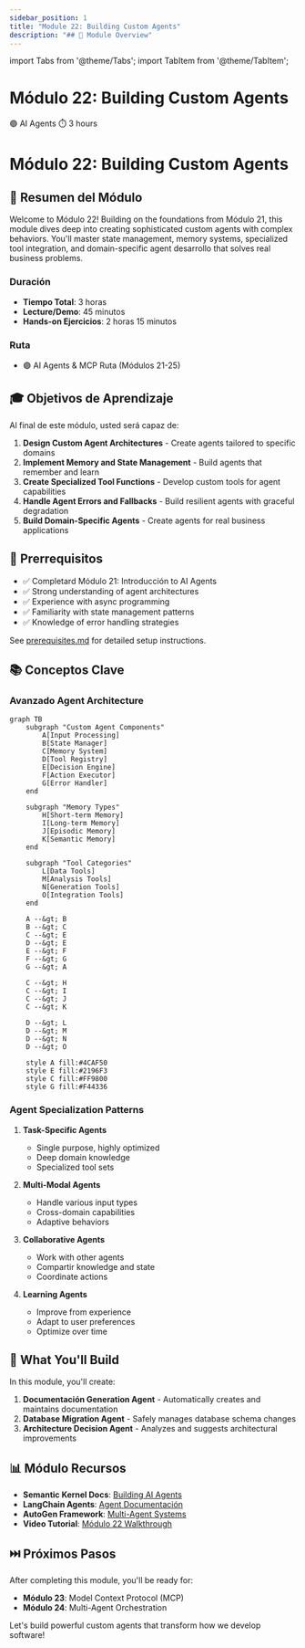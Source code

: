 ```yaml
---
sidebar_position: 1
title: "Module 22: Building Custom Agents"
description: "## 🎯 Module Overview"
---
```


import Tabs from '@theme/Tabs';
import TabItem from '@theme/TabItem';

# Módulo 22: Building Custom Agents

<div className="module-header">
  <div className="module-info">
    <span className="difficulty-badge ai-agents">🟣 AI Agents</span>
    <span className="duration-badge">⏱️ 3 hours</span>
  </div>
</div>

# Módulo 22: Building Custom Agents

## 🎯 Resumen del Módulo

Welcome to Módulo 22! Building on the foundations from Módulo 21, this module dives deep into creating sophisticated custom agents with complex behaviors. You'll master state management, memory systems, specialized tool integration, and domain-specific agent desarrollo that solves real business problems.

### Duración
- **Tiempo Total**: 3 horas
- **Lecture/Demo**: 45 minutos
- **Hands-on Ejercicios**: 2 horas 15 minutos

### Ruta
- 🟣 AI Agents & MCP Ruta (Módulos 21-25)

## 🎓 Objetivos de Aprendizaje

Al final de este módulo, usted será capaz de:

1. **Design Custom Agent Architectures** - Create agents tailored to specific domains
2. **Implement Memory and State Management** - Build agents that remember and learn
3. **Create Specialized Tool Functions** - Develop custom tools for agent capabilities
4. **Handle Agent Errors and Fallbacks** - Build resilient agents with graceful degradation
5. **Build Domain-Specific Agents** - Create agents for real business applications

## 🔧 Prerrequisitos

- ✅ Completard Módulo 21: Introducción to AI Agents
- ✅ Strong understanding of agent architectures
- ✅ Experience with async programming
- ✅ Familiarity with state management patterns
- ✅ Knowledge of error handling strategies

See [prerequisites.md](prerequisites.md) for detailed setup instructions.

## 📚 Conceptos Clave

### Avanzado Agent Architecture

```mermaid
graph TB
    subgraph "Custom Agent Components"
        A[Input Processing]
        B[State Manager]
        C[Memory System]
        D[Tool Registry]
        E[Decision Engine]
        F[Action Executor]
        G[Error Handler]
    end
    
    subgraph "Memory Types"
        H[Short-term Memory]
        I[Long-term Memory]
        J[Episodic Memory]
        K[Semantic Memory]
    end
    
    subgraph "Tool Categories"
        L[Data Tools]
        M[Analysis Tools]
        N[Generation Tools]
        O[Integration Tools]
    end
    
    A --&gt; B
    B --&gt; C
    C --&gt; E
    D --&gt; E
    E --&gt; F
    F --&gt; G
    G --&gt; A
    
    C --&gt; H
    C --&gt; I
    C --&gt; J
    C --&gt; K
    
    D --&gt; L
    D --&gt; M
    D --&gt; N
    D --&gt; O
    
    style A fill:#4CAF50
    style E fill:#2196F3
    style C fill:#FF9800
    style G fill:#F44336
```

### Agent Specialization Patterns

1. **Task-Specific Agents**
   - Single purpose, highly optimized
   - Deep domain knowledge
   - Specialized tool sets

2. **Multi-Modal Agents**
   - Handle various input types
   - Cross-domain capabilities
   - Adaptive behaviors

3. **Collaborative Agents**
   - Work with other agents
   - Compartir knowledge and state
   - Coordinate actions

4. **Learning Agents**
   - Improve from experience
   - Adapt to user preferences
   - Optimize over time

## 🚀 What You'll Build

In this module, you'll create:

1. **Documentación Generation Agent** - Automatically creates and maintains documentation
2. **Database Migration Agent** - Safely manages database schema changes
3. **Architecture Decision Agent** - Analyzes and suggests architectural improvements

## 📊 Módulo Recursos

- **Semantic Kernel Docs**: [Building AI Agents](https://learn.microsoft.com/semantic-kernel/agents)
- **LangChain Agents**: [Agent Documentación](https://python.langchain.com/docs/modules/agents/)
- **AutoGen Framework**: [Multi-Agent Systems](https://microsoft.github.io/autogen/)
- **Video Tutorial**: [Módulo 22 Walkthrough](https://workshop.com/module-22)

## ⏭️ Próximos Pasos

After completing this module, you'll be ready for:
- **Módulo 23**: Model Context Protocol (MCP)
- **Módulo 24**: Multi-Agent Orchestration

Let's build powerful custom agents that transform how we develop software!